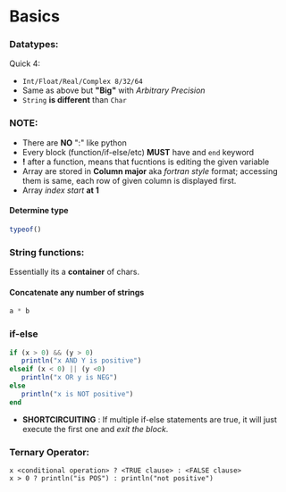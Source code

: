 # Basics

### Datatypes:
   
Quick 4:   
* ```Int/Float/Real/Complex 8/32/64```
* Same as above but **"Big"** with _Arbitrary Precision_
* ```String``` **is different** than ```Char```

### NOTE:

* There are **NO** ":" like python
* Every block (function/if-else/etc) **MUST** have and ```end``` keyword
* **!** after a function, means that fucntions is editing the given variable
* Array are stored in **Column major** aka *fortran style* format; accessing them is same, each row of given column is displayed first.
* Array _index start_ **at 1**

#### Determine type
```julia
typeof()
```
   
### String functions:
Essentially its a **container** of chars.

#### Concatenate any number of strings
```julia
a * b
```
   
### if-else
```julia
if (x > 0) && (y > 0)
   println("x AND Y is positive")
elseif (x < 0) || (y <0)
   println("x OR y is NEG")
else
   println("x is NOT positive")
end
```
   
* **SHORTCIRCUITING** : If multiple if-else statements are true, it will just execute the first one and _exit the block_.
   
### Ternary Operator:
```
x <conditional operation> ? <TRUE clause> : <FALSE clause>
x > 0 ? println("is POS") : println("not positive")
```
